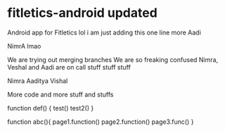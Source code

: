 # fitletics-android updated
Android app for Fitletics
lol
i am just adding this one line more
Aadi

NimrA
lmao

We are trying out merging branches
We are so freaking confused
Nimra, Veshal and Aadi are on call
stuff stuff stuff

Nimra
Aaditya 
Vishal

More code and more stuff and stuffs

function def()
{
    test()
    test2()
}

function abc(){
    page1.function()
    page2.function()
    page3.func()
}

